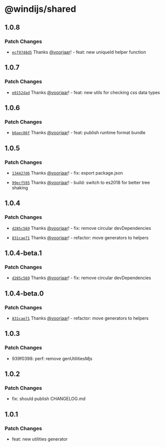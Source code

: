 # @windijs/shared

## 1.0.8

### Patch Changes

- [`ecf9748d5`](https://github.com/windijs/windijs/commit/ecf9748d5dae7062f51eb619ce9cb47efa93920b) Thanks [@voorjaar](https://github.com/voorjaar)! - feat: new uniqueId helper function

## 1.0.7

### Patch Changes

- [`e0152dad`](https://github.com/windijs/windijs/commit/e0152dadd61d11d63e70cac4b561768d46ecfba2) Thanks [@voorjaar](https://github.com/voorjaar)! - feat: new utils for checking css data types

## 1.0.6

### Patch Changes

- [`b6aec06f`](https://github.com/windijs/windijs/commit/b6aec06fd97e312e4c3de9a990561e90c5013a19) Thanks [@voorjaar](https://github.com/voorjaar)! - feat: publish runtime format bundle

## 1.0.5

### Patch Changes

- [`134427d6`](https://github.com/windijs/windijs/commit/134427d666a61704de77d52f0e6e4ffbfe085cd3) Thanks [@voorjaar](https://github.com/voorjaar)! - fix: export package.json

* [`99ecf595`](https://github.com/windijs/windijs/commit/99ecf5956d7fa1124c1561d8f58b7a0a2f1af0f2) Thanks [@voorjaar](https://github.com/voorjaar)! - build: switch to es2018 for better tree shaking

## 1.0.4

### Patch Changes

- [`d285c569`](https://github.com/windijs/windijs/commit/d285c569ec7d4cdd0921f92c7dfe892e58c9cd75) Thanks [@voorjaar](https://github.com/voorjaar)! - fix: remove circular devDependencies

* [`831cae71`](https://github.com/windijs/windijs/commit/831cae71465e13a4d00188cca914710c54cd29cf) Thanks [@voorjaar](https://github.com/voorjaar)! - refactor: move generators to helpers

## 1.0.4-beta.1

### Patch Changes

- [`d285c569`](https://github.com/windijs/windijs/commit/d285c569ec7d4cdd0921f92c7dfe892e58c9cd75) Thanks [@voorjaar](https://github.com/voorjaar)! - fix: remove circular devDependencies

## 1.0.4-beta.0

### Patch Changes

- [`831cae71`](https://github.com/windijs/windijs/commit/831cae71465e13a4d00188cca914710c54cd29cf) Thanks [@voorjaar](https://github.com/voorjaar)! - refactor: move generators to helpers

## 1.0.3

### Patch Changes

- 939f0398: perf: remove genUtilitiesMjs

## 1.0.2

### Patch Changes

- fix: should publish CHANGELOG.md

## 1.0.1

### Patch Changes

- feat: new utilities generator
